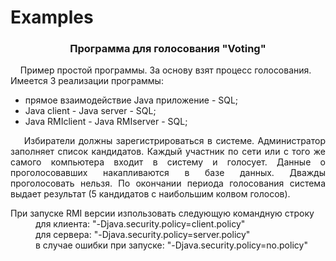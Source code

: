 # Examples
<h3 align="center"> Программа для голосования "Voting"</h3>
<p align="justify">
&nbsp;&nbsp;&nbsp;&nbsp;Пример простой программы. За основу взят процесс голосования. <br>Имеется 3 реализации программы: <ul>
<li> прямое взаимодействие Java приложение - SQL;
<li> Java client - Java server - SQL;
<li> Java RMIclient - Java RMIserver - SQL;
</ul>
</p>
<p align="justify">
&nbsp;&nbsp;&nbsp;&nbsp;Избиратели должны зарегистрироваться в системе. 
Администратор заполняет список кандидатов. Каждый участник по сети или с того же самого компьютера входит в систему и голосует. 
Данные о проголосовавших накапливаются в базе данных. Дважды проголосовать нельзя. 
По окончании периода голосования система выдает результат (5 кандидатов с наибольшим колвом голосов).
</p>
<dl>
<dt>При запуске RMI версии изпользовать следующую командную строку
  <dd> для клиента: "-Djava.security.policy=client.policy"
  <dd> для сервера: "-Djava.security.policy=server.policy"
  <dd> в случае ошибки при запуске: "-Djava.security.policy=no.policy"
</dl>

